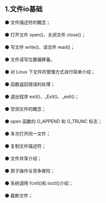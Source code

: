 ## 1.文件io基础

⚫ 文件描述符的概念；

⚫ 打开文件 open()、关闭文件 close()；

⚫ 写文件 write()、读文件 read()；

⚫ 文件读写位置偏移量。

⚫ 对 Linux 下文件的管理方式进行简单介绍；

⚫ 函数返回错误的处理；

⚫ 退出程序 exit()、\_Exit()、\_exit()；

⚫ 空洞文件的概念；

⚫ open 函数的 O\_APPEND 和 O\_TRUNC 标志；

⚫ 多次打开同一文件；

⚫ 复制文件描述符；

⚫ 文件共享介绍；

⚫ 原子操作与竞争冒险；

⚫ 系统调用 fcntl()和 ioctl()介绍；

⚫ 截断文件；
